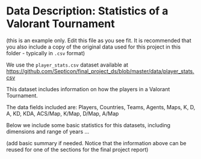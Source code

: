 # Data Description: Statistics of a Valorant Tournament

(this is an example only. Edit this file as you see fit. It is recommended that you also include a copy of the original data used for this project in this folder - typically in `.csv` format)

We use the `player_stats.csv` dataset available at 
<https://github.com/Septicon/final_project_ds/blob/master/data/player_stats.csv>

This dataset includes information on how the players in a Valorant Tournament. 

The data fields included are: Players, Countries, Teams, Agents, Maps, K, D, A, KD, KDA, ACS/Map, K/Map, D/Map, A/Map

Below we include some basic statistics for this datasets, including dimensions and range of years ...

(add basic summary if needed. Notice that the information above can be reused for one of the sections for the final project report)
